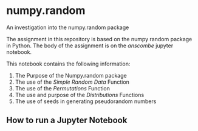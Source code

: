 # numpy.random
An investigation into the numpy.random package

The assignment in this repository is based on the numpy random package in Python.  The body of the assignment is on the *anscombe* jupyter notebook.

This notebook contains the following information:
1.  The Purpose of the Numpy.random package
2.  The use of the *Simple Random Data* Function
3.  The use of the *Permutations* Function
4.  The use and purpose of the *Distributions* Functions
5.  The use of seeds in generating pseudorandom numbers

## How to run a Jupyter Notebook
